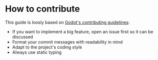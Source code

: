 # How to contribute

This guide is loosly based on [Godot's contributing guidelines](https://github.com/godotengine/godot/blob/master/CONTRIBUTING.md):
- If you want to implement a big feature, open an issue first so it can be discussed
- Format your commit messages with readability in mind
- Adapt to the project's coding style
- Always use static typing